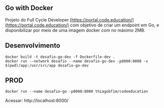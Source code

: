 
## Go with Docker

Projeto do Full Cycle Developer [https://portal.code.education/](https://portal.code.education/) com objetivo de criar um endpoint em Go,
e disponibilizar por meio de uma imagem docker com no máximo 2MB.

## Desenvolvimento

```
docker build -t desafio-go-dev -f Dockerfile-dev .
docker run --network desafio --name desafio-go-dev -p8000:8000 -v $(pwd)/app:/usr/src/app desafio-go-dev
```

## PROD

```
docker run --name desafio-go -p8000:8000 thiagobfim/codeeducation
```

Acessar: http://localhost:8000/
